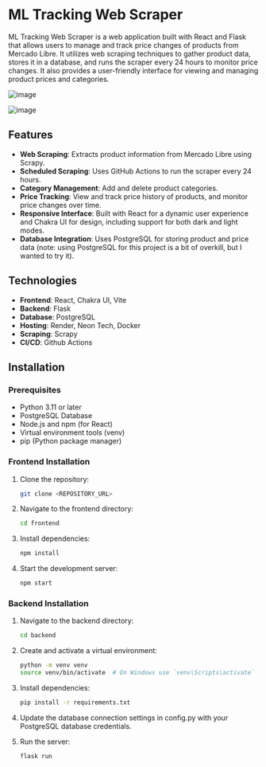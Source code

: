 # ML Tracking Web Scraper

ML Tracking Web Scraper is a web application built with React and Flask that allows users to manage and track price changes of products from Mercado Libre. It utilizes web scraping techniques to gather product data, stores it in a database, and runs the scraper every 24 hours to monitor price changes. It also provides a user-friendly interface for viewing and managing product prices and categories.

![image](https://github.com/user-attachments/assets/753525b9-a4b2-40e6-90ac-b10755a4b9f3)

![image](https://github.com/user-attachments/assets/a5210d69-0cad-4bb8-90b8-91ab1dc965f3)

## Features

- **Web Scraping**: Extracts product information from Mercado Libre using Scrapy.
- **Scheduled Scraping**: Uses GitHub Actions to run the scraper every 24 hours.
- **Category Management**: Add and delete product categories.
- **Price Tracking**: View and track price history of products, and monitor price changes over time.
- **Responsive Interface**: Built with React for a dynamic user experience and Chakra UI for design, including support for both dark and light modes.
- **Database Integration**: Uses PostgreSQL for storing product and price data (note: using PostgreSQL for this project is a bit of overkill, but I wanted to try it).

## Technologies

- **Frontend**: React, Chakra UI, Vite
- **Backend**: Flask
- **Database**: PostgreSQL
- **Hosting**: Render, Neon Tech, Docker
- **Scraping**: Scrapy
- **CI/CD**: Github Actions

## Installation

### Prerequisites

- Python 3.11 or later
- PostgreSQL Database
- Node.js and npm (for React)
- Virtual environment tools (venv)
- pip (Python package manager)

### Frontend Installation

1. Clone the repository:
    ```bash
    git clone <REPOSITORY_URL>
    ```

2. Navigate to the frontend directory:
    ```bash
    cd frontend
    ```

3. Install dependencies:
    ```bash
    npm install
    ```

4. Start the development server:
    ```bash
    npm start
    ```

### Backend Installation

1. Navigate to the backend directory:
    ```bash
    cd backend
    ```

2. Create and activate a virtual environment:
    ```bash
    python -m venv venv
    source venv/bin/activate  # On Windows use `venv\Scripts\activate`
    ```

3. Install dependencies:
    ```bash
    pip install -r requirements.txt
    ```

4. Update the database connection settings in config.py with your PostgreSQL database credentials.


5. Run the server:
    ```bash
    flask run
    ```

